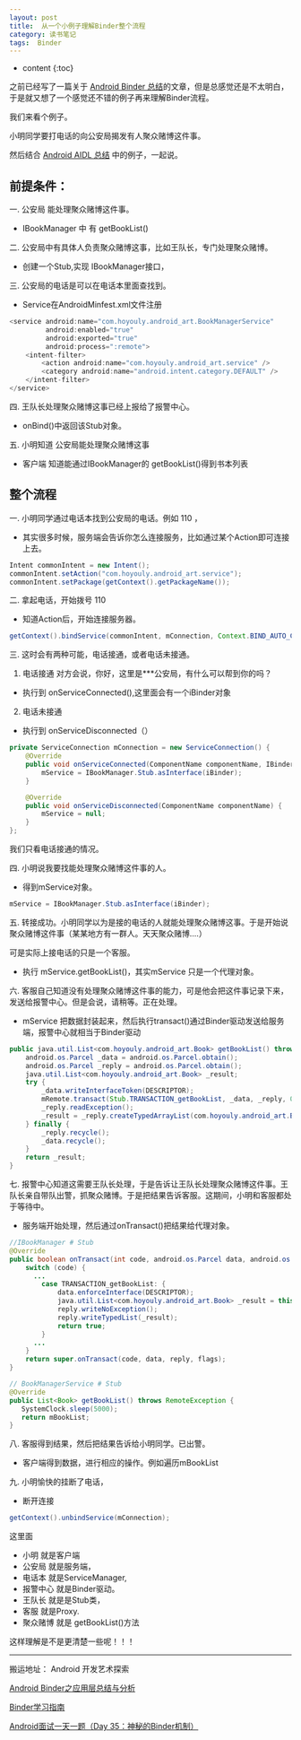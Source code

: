 ```yaml
---
layout: post
title:  从一个小例子理解Binder整个流程
category: 读书笔记
tags:  Binder
---
```


* content
{:toc}

之前已经写了一篇关于 [Android Binder 总结](http://hoyouly.fun/2018/03/17/Binder/)的文章，但是总感觉还是不太明白，于是就又想了一个感觉还不错的例子再来理解Binder流程。

我们来看个例子。

小明同学要打电话的向公安局揭发有人聚众赌博这件事。

然后结合 [Android AIDL 总结](http://hoyouly.fun/2019/07/17/Android-AIDL/) 中的例子，一起说。

## 前提条件：
一. 公安局 能处理聚众赌博这件事。                    
  * IBookManager 中 有 getBookList()

二. 公安局中有具体人负责聚众赌博这事，比如王队长，专门处理聚众赌博。   
  * 创建一个Stub,实现 IBookManager接口，

三. 公安局的电话是可以在电话本里面查找到。             
  * Service在AndroidMinfest.xml文件注册  

```Java
<service android:name="com.hoyouly.android_art.BookManagerService"
         android:enabled="true"
         android:exported="true"
         android:process=":remote">
    <intent-filter>
        <action android:name="com.hoyouly.android_art.service" />
        <category android:name="android.intent.category.DEFAULT" />
    </intent-filter>
</service>
```

四. 王队长处理聚众赌博这事已经上报给了报警中心。
  * onBind()中返回该Stub对象。

五. 小明知道 公安局能处理聚众赌博这事        
  * 客户端 知道能通过IBookManager的 getBookList()得到书本列表

## 整个流程
一. 小明同学通过电话本找到公安局的电话。例如 110   ，
  * 其实很多时候，服务端会告诉你怎么连接服务，比如通过某个Action即可连接上去。
```Java
Intent commonIntent = new Intent();
commonIntent.setAction("com.hoyouly.android_art.service");
commonIntent.setPackage(getContext().getPackageName());
```

二. 拿起电话，开始拨号 110     
  * 知道Action后，开始连接服务器。
```java
getContext().bindService(commonIntent, mConnection, Context.BIND_AUTO_CREATE);
```

三. 这时会有两种可能，电话接通，或者电话未接通。

1. 电话接通 对方会说，你好，这里是***公安局，有什么可以帮到你的吗？   
  * 执行到 onServiceConnected(),这里面会有一个iBinder对象    
2. 电话未接通  
  * 执行到 onServiceDisconnected（）

```Java
private ServiceConnection mConnection = new ServiceConnection() {
	@Override
	public void onServiceConnected(ComponentName componentName, IBinder iBinder) {
		mService = IBookManager.Stub.asInterface(iBinder);
	}

	@Override
	public void onServiceDisconnected(ComponentName componentName) {
		mService = null;
	}
};
```
我们只看电话接通的情况。

四. 小明说我要找能处理聚众赌博这件事的人。
  * 得到mService对象。
```java
mService = IBookManager.Stub.asInterface(iBinder);
```

五. 转接成功。小明同学以为是接的电话的人就能处理聚众赌博这事。于是开始说聚众赌博这件事（某某地方有一群人。天天聚众赌博....）

可是实际上接电话的只是一个客服。  
  *  执行 mService.getBookList()，其实mService 只是一个代理对象。

六. 客服自己知道没有处理聚众赌博这件事的能力，可是他会把这件事记录下来，发送给报警中心。但是会说，请稍等。正在处理。
  * mService 把数据封装起来，然后执行transact()通过Binder驱动发送给服务端，报警中心就相当于Binder驱动
```java
public java.util.List<com.hoyouly.android_art.Book> getBookList() throws android.os.RemoteException {
    android.os.Parcel _data = android.os.Parcel.obtain();
    android.os.Parcel _reply = android.os.Parcel.obtain();
    java.util.List<com.hoyouly.android_art.Book> _result;
    try {
        _data.writeInterfaceToken(DESCRIPTOR);
        mRemote.transact(Stub.TRANSACTION_getBookList, _data, _reply, 0);
        _reply.readException();
        _result = _reply.createTypedArrayList(com.hoyouly.android_art.Book.CREATOR);
    } finally {
        _reply.recycle();
        _data.recycle();
    }
    return _result;
}
```

七. 报警中心知道这需要王队长处理，于是告诉让王队长处理聚众赌博这件事。王队长亲自带队出警，抓聚众赌博。于是把结果告诉客服。这期间，小明和客服都处于等待中。   
  * 服务端开始处理，然后通过onTransact()把结果给代理对象。
```java
//IBookManager # Stub
@Override
public boolean onTransact(int code, android.os.Parcel data, android.os.Parcel reply, int flags) throws android.os.RemoteException {
    switch (code) {
      ...
        case TRANSACTION_getBookList: {
            data.enforceInterface(DESCRIPTOR);
            java.util.List<com.hoyouly.android_art.Book> _result = this.getBookList();
            reply.writeNoException();
            reply.writeTypedList(_result);
            return true;
        }
      ...
    }
    return super.onTransact(code, data, reply, flags);
}
```
```java
// BookManagerService # Stub
@Override
public List<Book> getBookList() throws RemoteException {
   SystemClock.sleep(5000);
   return mBookList;
}
```

八. 客服得到结果，然后把结果告诉给小明同学。已出警。
  * 客户端得到数据，进行相应的操作。例如遍历mBookList

九. 小明愉快的挂断了电话，
* 断开连接
```java  
getContext().unbindService(mConnection);
```

这里面
* 小明 就是客户端
* 公安局 就是服务端，
* 电话本 就是ServiceManager,
* 报警中心 就是Binder驱动。
* 王队长  就是是Stub类，
* 客服 就是Proxy.  
* 聚众赌博 就是 getBookList()方法

这样理解是不是更清楚一些呢！！！


---
搬运地址：
Android 开发艺术探索

[Android Binder之应用层总结与分析](http://blog.csdn.net/qian520ao/article/details/78089877)

[Binder学习指南](http://weishu.me/2016/01/12/binder-index-for-newer/)

[Android面试一天一题（Day 35：神秘的Binder机制）](https://www.jianshu.com/p/c7bcb4c96b38)
